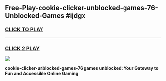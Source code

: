 
## Free-Play-cookie-clicker-unblocked-games-76-Unblocked-Games #ijdgx
<h3>
<a href="https://news.freeplayer.one?title=cookie-clicker-unblocked-games-76&ref=8M">CLICK TO PLAY</a></h3>
<hr>

<h3>
<a href="https://news.freeplayer.one?title=cookie-clicker-unblocked-games-76&ref=8M">CLICK 2 PLAY</a>
  
</h3>

<a href="https://news.freeplayer.one?title=cookie-clicker-unblocked-games-76&ref=8M"><img src="https://clearcache.store/games.png"></a>


**cookie-clicker-unblocked-games-76 games unblocked: Your Gateway to Fun and Accessible Online Gaming**

